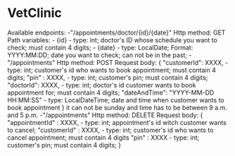 # VetClinic

Available endpoints: 
    -"/appointments/doctor/{id}/{date}"
        Http method: GET
        Path variables:
            - {id} - type: int; doctor's ID whose schedule you want to check; must contain 4 digits;
            - {date} - type: LocalDate; Format: YYYY:MM:DD; date you want to check; can not be in the past;
    -"/appointments"
        Http method: POST
        Request body: 
        {
            "customerId": XXXX,                     - type: int; customer's id who wants to book appointment; must contain 4 digits;
            "pin" : XXXX,                           - type: int; customer's pin; must contain 4 digits;
            "doctorId": XXXX,                       - type: int; doctor's id customer wants to book appointment for; must contain 4 digits;
            "dateAndTime": "YYYY-MM-DD HH:MM:SS"    - type: LocalDateTime; date and time when customer wants to book appointment
        }                                             it can not be sunday and time has to be between 9 a.m. and 5 p.m.
    -"/appointments"
        Http method: DELETE
        Request body:
        {
        "appointmentId" : XXXX,                     - type: int; appointment's id witch customer wants to cancel; 
        "customerId" : XXXX,                        - type: int; customer's id who wants to cancel appointment; must contain 4 digits
        "pin" : XXXX                                - type: int; customer's pin; must contain 4 digits;
        }
